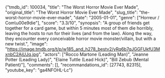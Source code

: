 {"tmdb_id": 100034, "title": "The Worst Horror Movie Ever Made", "original_title": "The Worst Horror Movie Ever Made", "slug_title": "the-worst-horror-movie-ever-made", "date": "2005-01-01", "genre": ["Horreur / Com\u00e9die"], "score": "3.3/10", "synopsis": "A group of friends get together for a card game, but within 5 minutes most of them die horribly, leaving the hosts to run for their lives (and from the law). Along the way, they encounter every conceivable horror movie monster/villain, but with a new twist.", "image": "https://image.tmdb.org/t/p/w185_and_h278_bestv2/yRq6b7qJGGFUkfU3MxnbC2AjUJq.jpg", "actors": ["Rocco Martone (Leading Man)", "Jeanne Potter (Leading Lady)", "Elaine Tuttle (Lead Hick)", "Bill Zebub (Mental Patient)"], "comments": [], "recommandations_id": [27743, 82315], "youtube_key": "ga4NFOHL-Lc"}